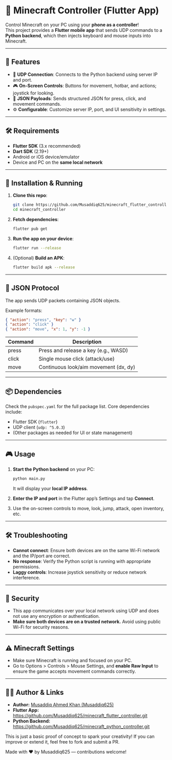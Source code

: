 # 📱 Minecraft Controller (Flutter App)

Control Minecraft on your PC using your **phone as a controller**!\
This project provides a **Flutter mobile app** that sends UDP commands to a **Python backend**, which then injects keyboard and mouse inputs into Minecraft.

---

## 🚀 Features

- 🔗 **UDP Connection**: Connects to the Python backend using server IP and port.
- 🎮 **On-Screen Controls**: Buttons for movement, hotbar, and actions; joystick for looking.
- 🔄 **JSON Payloads**: Sends structured JSON for press, click, and movement commands.
- ⚙️ **Configurable**: Customize server IP, port, and UI sensitivity in settings.

---

## 🛠️ Requirements

- **Flutter SDK** (3.x recommended)
- **Dart SDK** (2.19+)
- Android or iOS device/emulator
- Device and PC on the **same local network**

---

## 🚀 Installation & Running

1. **Clone this repo**:

   ```bash
   git clone https://github.com/Musaddiq625/minecraft_flutter_controller.git
   cd minecraft_controller
   ```

2. **Fetch dependencies**:

   ```bash
   flutter pub get
   ```

3. **Run the app on your device**:

   ```bash
   flutter run --release
   ```

4. (Optional) **Build an APK**:

   ```bash
   flutter build apk --release
   ```

---

## 📝 JSON Protocol

The app sends UDP packets containing JSON objects.

Example formats:

```json
{ "action": "press", "key": "w" }
{ "action": "click" }
{ "action": "move", "x": 1, "y": -1 }
```

| Command | Description                           |
| ------- | ------------------------------------- |
| press   | Press and release a key (e.g., WASD)  |
| click   | Single mouse click (attack/use)       |
| move    | Continuous look/aim movement (dx, dy) |

---

## 📦 Dependencies

Check the `pubspec.yaml` for the full package list. Core dependencies include:

- Flutter SDK (`flutter`)
- UDP client (`udp: ^5.0.3`)
- (Other packages as needed for UI or state management)

---

## 🎮 Usage

1. **Start the Python backend** on your PC:

   ```bash
   python main.py
   ```

   It will display your **local IP address**.

2. **Enter the IP and port** in the Flutter app’s Settings and tap **Connect**.

3. Use the on-screen controls to move, look, jump, attack, open inventory, etc.

---

## 🛠️ Troubleshooting

- **Cannot connect**: Ensure both devices are on the same Wi-Fi network and the IP/port are correct.
- **No response**: Verify the Python script is running with appropriate permissions.
- **Laggy controls**: Increase joystick sensitivity or reduce network interference.

---


## 🔐 Security

- This app communicates over your local network using UDP and does not use any encryption or authentication.
- **Make sure both devices are on a trusted network.** Avoid using public Wi-Fi for security reasons.

---

## ⚠️ Minecraft Settings

- Make sure Minecraft is running and focused on your PC.
- Go to Options > Controls > Mouse Settings, and **enable Raw Input** to ensure the game accepts movement commands correctly.

---

## 🧑‍💻 Author & Links

- **Author:** [Musaddiq Ahmed Khan (Musaddiq625)](https://github.com/Musaddiq625)
- **Flutter App:** https://github.com/Musaddiq625/minecraft_flutter_controller.git
- **Python Backend:** https://github.com/Musaddiq625/minecraft_python_controller.git

This is just a basic proof of concept to spark your creativity! If you can improve or extend it, feel free to fork and submit a PR.

Made with ❤️ by Musaddiq625 — contributions welcome!

